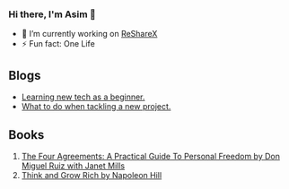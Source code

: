 ### Hi there, I'm Asim 👋

- 🔭 I’m currently working on [ReShareX](https://resharex.herokuapp.com/resource/explore/)
- ⚡ Fun fact: One Life
## Blogs
- [Learning new tech as a beginner.](https://dev.to/alex1the1great/learning-new-tech-as-a-beginners-2gl7)
- [What to do when tackling a new project.](https://dev.to/alex1the1great/what-to-do-when-tackling-a-new-project-3n0a)
## Books
1. [The Four Agreements: A Practical Guide To Personal Freedom by Don Miguel Ruiz with Janet Mills](https://en.wikipedia.org/wiki/The_Four_Agreements)
2. [Think and Grow Rich by Napoleon Hill](https://en.wikipedia.org/wiki/Think_and_Grow_Rich)
